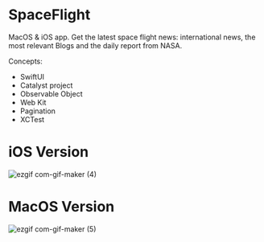 # SpaceFlight

MacOS & iOS app. Get the latest space flight news: international news, the most relevant Blogs and the daily report from NASA.

Concepts:

* SwiftUI
* Catalyst project
* Observable Object
* Web Kit
* Pagination
* XCTest

# iOS Version

![ezgif com-gif-maker (4)](https://user-images.githubusercontent.com/99278919/186545647-e763ee0b-d35a-4c0e-933b-d6ace1663692.gif)


# MacOS Version

![ezgif com-gif-maker (5)](https://user-images.githubusercontent.com/99278919/186546034-4cdc23a4-1869-491b-ad49-b75e85fa7ea1.gif)

